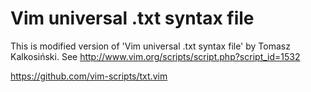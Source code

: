 # Vim universal .txt syntax file

This is modified version of 'Vim universal .txt syntax file' by Tomasz Kalkosiński.
See
  <http://www.vim.org/scripts/script.php?script_id=1532>

  <https://github.com/vim-scripts/txt.vim>
